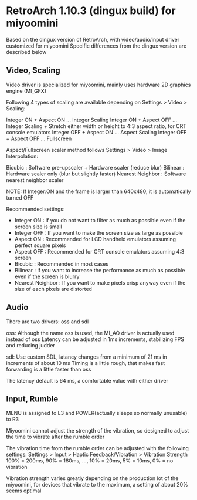 # RetroArch 1.10.3 (dingux build) for miyoomini

Based on the dingux version of RetroArch, with video/audio/input driver customized for miyoomini
Specific differences from the dingux version are described below

## Video, Scaling 

Video driver is specialized for miyoomini, mainly uses hardware 2D graphics engine (MI_GFX)

Following 4 types of scaling are available depending on Settings > Video > Scaling:

Integer ON  + Aspect ON  ... Integer Scaling
Integer ON  + Aspect OFF ... Integer Scaling + Stretch either width or height to 4:3 aspect ratio, for CRT console emulators
Integer OFF + Aspect ON  ... Aspect Scaling
Integer OFF + Aspect OFF ... Fullscreen

Aspect/Fullscreen scaler method follows Settings > Video > Image Interpolation:

Bicubic		 : Software pre-upscaler + Hardware scaler (reduce blur)
Bilinear	 : Hardware scaler only (blur but slightly faster)
Nearest Neighbor : Software nearest neighbor scaler

NOTE: If Integer:ON and the frame is larger than 640x480, it is automatically turned OFF

Recommended settings:
- Integer ON	   : If you do not want to filter as much as possible even if the screen size is small
- Integer OFF	   : If you want to make the screen size as large as possible
- Aspect  ON	   : Recommended for LCD handheld emulators assuming perfect square pixels
- Aspect  OFF	   : Recommended for CRT console emulators assuming 4:3 screen
- Bicubic	   : Recommended in most cases
- Bilinear	   : If you want to increase the performance as much as possible even if the screen is blurry
- Nearest Neighbor : If you want to make pixels crisp anyway even if the size of each pixels are distorted

## Audio 

There are two drivers: oss and sdl

oss: Although the name oss is used, the MI_AO driver is actually used instead of oss
     Latency can be adjusted in 1ms increments, stabilizing FPS and reducing judder

sdl: Use custom SDL, latancy changes from a minimum of 21 ms in increments of about 10 ms
     Timing is a little rough, that makes fast forwarding is a little faster than oss

The latency default is 64 ms, a comfortable value with either driver

## Input, Rumble 

MENU is assigned to L3 and POWER(actually sleeps so normally unusable) to R3

Miyoomini cannot adjust the strength of the vibration,
so designed to adjust the time to vibrate after the rumble order

The vibration time from the rumble order can be adjusted with the following settings:
Settings > Input > Haptic Feedback/Vibration > Vibration Strength
 100% = 200ms, 90% = 180ms, ..., 10% = 20ms, 5% = 10ms, 0% = no vibration

Vibration strength varies greatly depending on the production lot of the miyoomini,
for devices that vibrate to the maximum, a setting of about 20% seems optimal
